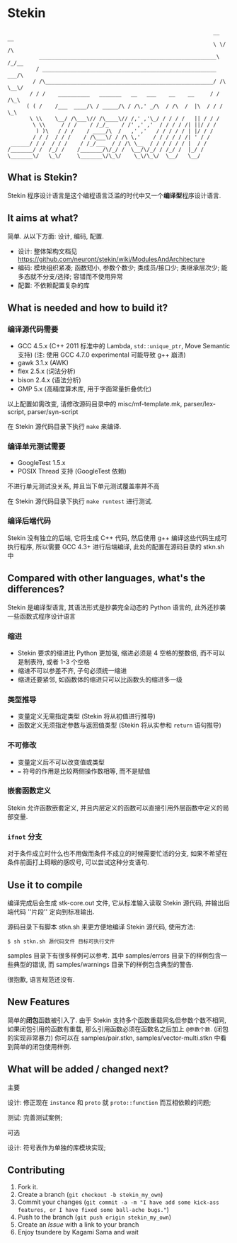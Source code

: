 Stekin
======
                                                                     __  __
                                                                     \ \/ /\
              ________________________________________________________\  /_/__
             / _______________________________________________________    ___/\
            / /\_____________________________________________________/ /\ \__\/
           / / /    __________   _______   __   ___    __    __     / / /\_\
          ( ( /    /___  ____/\ / _____/\ / /\,' _/\  / /\  /  |\  / / /  \_\
           \ \\    \__/ /\___\// /\____\// /,' ,'\_/ / / / /   || / / /
            \ \\     / / /    / /_/_    / /' ,' ,'  / / / / /| ||/ / /
             ) )\   / / /    / ____/\  /   ,' ,'   / / / / / | |/ / /
            / / /  / / /    / /\___\/ / /\ \,'    / / / / / /| ' / /
     ______/ / /  / / /    / /_/___  / / /\ \__  / / / / / / |  / /
    /_______/ /  /_/ /    /_______/\/_/ /  \__/\/_/ / /_/ /  |_/ /
    \_______\/   \_\/     \_______\/\_\/    \_\/\_\/  \__/   \__/

What is Stekin?
---------------

Stekin 程序设计语言是这个编程语言泛滥的时代中又一个**编译型**程序设计语言.

It aims at what?
----------------

简单.
从以下方面: 设计, 编码, 配置.

* 设计: 整体架构文档见 https://github.com/neuront/stekin/wiki/ModulesAndArchitecture
* 编码: 模块组织紧凑; 函数短小, 参数个数少; 类成员/接口少; 类继承层次少; 能多态就不分支/选择; 容错而不使用异常
* 配置: 不依赖配置复杂的库

What is needed and how to build it?
-----------------------------------

### 编译源代码需要

* GCC 4.5.x (C++ 2011 标准中的 Lambda, `std::unique_ptr`, Move Semantic 支持) (注: 使用 GCC 4.7.0 experimental 可能导致 g++ 崩溃)
* gawk 3.1.x (AWK)
* flex 2.5.x (词法分析)
* bison 2.4.x (语法分析)
* GMP 5.x (高精度算术库, 用于字面常量折叠优化)

以上配置如需改变, 请修改源码目录中的 misc/mf-template.mk, parser/lex-script, parser/syn-script

在 Stekin 源代码目录下执行 `make` 来编译.

### 编译单元测试需要
* GoogleTest 1.5.x
* POSIX Thread 支持 (GoogleTest 依赖)

不进行单元测试没关系, 并且当下单元测试覆盖率并不高

在 Stekin 源代码目录下执行 `make runtest` 进行测试.

### 编译后端代码
Stekin 没有独立的后端, 它将生成 C++ 代码, 然后使用 g++ 编译这些代码生成可执行程序, 所以需要 GCC 4.3+ 进行后端编译, 此处的配置在源码目录的 stkn.sh 中

Compared with other languages, what's the differences?
------------------------------------------------------

Stekin 是编译型语言, 其语法形式是抄袭完全动态的 Python 语言的, 此外还抄袭一些函数式程序设计语言

### 缩进

* Stekin 要求的缩进比 Python 更加强, 缩进必须是 4 空格的整数倍, 而不可以是制表符, 或者 1-3 个空格
* 缩进不可以参差不齐, 子句必须统一缩进
* 缩进还要紧邻, 如函数体的缩进只可以比函数头的缩进多一级

### 类型推导

* 变量定义无需指定类型 (Stekin 将从初值进行推导)
* 函数定义无须指定参数与返回值类型 (Stekin 将从实参和 `return` 语句推导)

### 不可修改
* 变量定义后不可以改变值或类型
* `=` 符号的作用是比较两侧操作数相等, 而不是赋值

### 嵌套函数定义
Stekin 允许函数嵌套定义, 并且内层定义的函数可以直接引用外层函数中定义的局部变量.

### `ifnot` 分支
对于条件成立时什么也不用做而条件不成立的时候需要忙活的分支, 如果不希望在条件前面打上碍眼的感叹号, 可以尝试这种分支语句.

Use it to compile
-----------------

编译完成后会生成 stk-core.out 文件, 它从标准输入读取 Stekin 源代码, 并输出后端代码 ''片段'' 定向到标准输出.

源码目录下有脚本 stkn.sh 来更方便地编译 Stekin 源代码, 使用方法:

`$ sh stkn.sh 源代码文件 目标可执行文件`

samples 目录下有很多样例可以参考. 其中 samples/errors 目录下的样例包含一些典型的错误, 而 samples/warnings 目录下的样例包含典型的警告.

很抱歉, 语言规范还没有.

New Features
------------
简单的**闭包**函数被引入了. 由于 Stekin 支持多个函数重载同名但参数个数不相同, 如果闭包引用的函数有重载, 那么引用函数必须在函数名之后加上 `@参数个数`. (闭包的实现非常暴力) 你可以在 samples/pair.stkn, samples/vector-multi.stkn 中看到简单的闭包使用样例.

What will be added / changed next?
----------------------------------------------------------------------------
主要

设计: 修正现在 `instance` 和 `proto` 就 `proto::function` 而互相依赖的问题;

测试: 完善测试案例;

可选

设计: 符号表作为单独的库模块实现;

Contributing
------------

1. Fork it.
2. Create a branch (`git checkout -b stekin_my_own`)
3. Commit your changes (`git commit -a -m "I have add some kick-ass features, or I have fixed some ball-ache bugs."`)
4. Push to the branch (`git push origin stekin_my_own`)
5. Create an *Issue* with a link to your branch
6. Enjoy tsundere by Kagami Sama and wait

